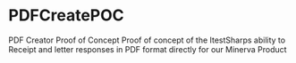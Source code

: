 # PDFCreatePOC
PDF Creator Proof of Concept
Proof of concept of the ItestSharps ability to Receipt and letter responses in PDF format directly for our Minerva Product
